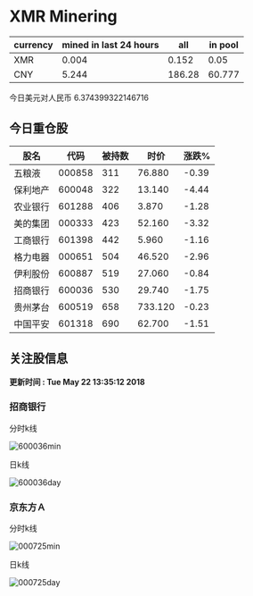 # XMR Minering
|currency|mined in last 24 hours|all|in pool|
|---|---|---|---|
|XMR|0.004|0.152|0.05|
|CNY|5.244|186.28|60.777|
今日美元对人民币 6.374399322146716
## 今日重仓股 

|股名|代码|被持数|时价|涨跌%|
|---|---|---|---|---|
|五粮液|000858|311|76.880|-0.39|
|保利地产|600048|322|13.140|-4.44|
|农业银行|601288|406|3.870|-1.28|
|美的集团|000333|423|52.160|-3.32|
|工商银行|601398|442|5.960|-1.16|
|格力电器|000651|504|46.520|-2.96|
|伊利股份|600887|519|27.060|-0.84|
|招商银行|600036|530|29.740|-1.75|
|贵州茅台|600519|658|733.120|-0.23|
|中国平安|601318|690|62.700|-1.51|

## 关注股信息
**更新时间 : Tue May 22 13:35:12 2018**
### 招商银行 
分时k线

![600036min](http://image.sinajs.cn/newchart/min/n/sh600036.gif)

日k线

![600036day](http://image.sinajs.cn/newchart/daily/n/sh600036.gif)

### 京东方Ａ 
分时k线

![000725min](http://image.sinajs.cn/newchart/min/n/sz000725.gif)

日k线

![000725day](http://image.sinajs.cn/newchart/daily/n/sz000725.gif)
